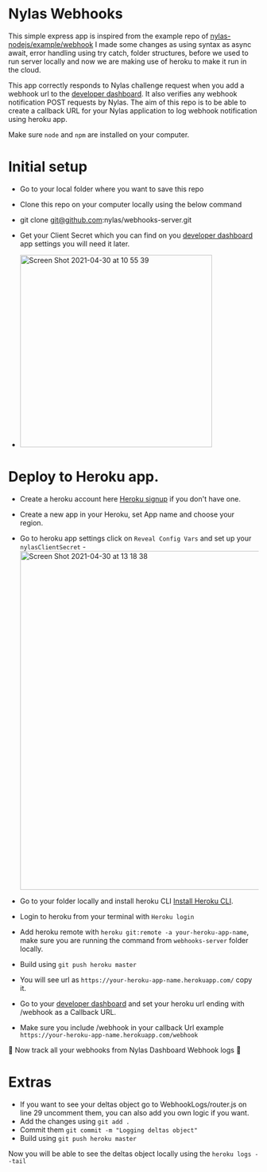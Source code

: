 # Nylas Webhooks

This simple express app is inspired from the example repo of
[nylas-nodejs/example/webhook](https://github.com/nylas/nylas-nodejs/tree/main/example/webhooks)
I made some changes as using syntax as async await, error handling using try catch, folder structures,
before we used to run server locally and now we are making
use of heroku to make it run in the cloud.

This app correctly responds to Nylas challenge request when you add a webhook
url to the [developer dashboard](https://developer.nylas.com). It also verifies
any webhook notification POST requests by Nylas. The aim of this repo is to be able to
create a callback URL for your Nylas application to log webhook notification using heroku app.

Make sure `node` and `npm` are installed on your computer.

# Initial setup

- Go to your local folder where you want to save this repo
- Clone this repo on your computer locally using the below command
- git clone git@github.com:nylas/webhooks-server.git 

- Get your Client Secret which you can find on you [developer dashboard](https://developer.nylas.com) app settings you will need it later.
- <img width="386" alt="Screen Shot 2021-04-30 at 10 55 39" src="https://user-images.githubusercontent.com/22378963/116672579-a4d2b300-a9a2-11eb-99a5-372bbad9cfa4.png">

# Deploy to Heroku app.

- Create a heroku account here [Heroku signup](https://signup.heroku.com/login) if you don't have one.
- Create a new app in your Heroku, set App name and choose your region.
- Go to heroku app settings click on `Reveal Config Vars` and set up your `nylasClientSecret`
-<img width="680" alt="Screen Shot 2021-04-30 at 13 18 38" src="https://user-images.githubusercontent.com/22378963/116688201-a4441780-a9b6-11eb-8163-cb583259848f.png">



- Go to your folder locally and install heroku CLI [Install Heroku CLI](https://devcenter.heroku.com/articles/heroku-cli).
- Login to heroku from your terminal with `Heroku login`
- Add heroku remote with `heroku git:remote -a your-heroku-app-name`, make sure you are running the command from `webhooks-server` folder locally.
- Build using `git push heroku master`

- You will see url as `https://your-heroku-app-name.herokuapp.com/` copy it.

- Go to your [developer dashboard](https://developer.nylas.com) and set your heroku url ending with /webhook as a Callback URL.
- Make sure you include /webhook in your callback Url example `https://your-heroku-app-name.herokuapp.com/webhook`

🎉 Now track all your webhooks from Nylas Dashboard Webhook logs 🎉


# Extras
- If you want to see your deltas object go to WebhookLogs/router.js on line 29 uncomment them, you can also add you own logic if you want.
- Add the changes using `git add .`
- Commit them `git commit -m "Logging deltas object"`
- Build using `git push heroku master`

Now you will be able to see the deltas object locally using the `heroku logs --tail`
